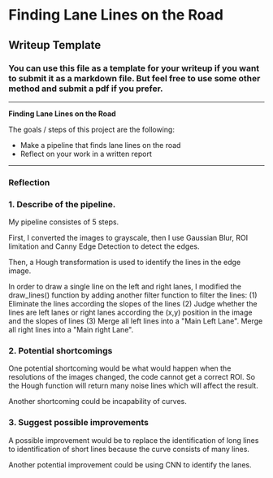 # **Finding Lane Lines on the Road** 

## Writeup Template

### You can use this file as a template for your writeup if you want to submit it as a markdown file. But feel free to use some other method and submit a pdf if you prefer.

---

**Finding Lane Lines on the Road**

The goals / steps of this project are the following:
* Make a pipeline that finds lane lines on the road
* Reflect on your work in a written report


[//]: # (Image References)

[image1]: ./examples/grayscale.jpg "Grayscale"

---

### Reflection

### 1. Describe of the pipeline.

My pipeline consistes of 5 steps. 

First, I converted the images to grayscale, then I use Gaussian Blur, ROI limitation and Canny Edge Detection to detect the edges.

Then, a Hough transformation is used to identify the lines in the edge image.

In order to draw a single line on the left and right lanes, I modified the draw_lines() function by adding another filter function to filter the lines:
(1) Eliminate the lines according the slopes of the lines 
(2) Judge whether the lines are left lanes or right lanes according the (x,y) position in the image and the slopes of lines
(3) Merge all left lines into a "Main Left Lane".  Merge all right lines into a "Main right Lane".

### 2. Potential shortcomings


One potential shortcoming would be what would happen when the resolutions of the images changed, the code cannot get a correct ROI. So the Hough function will return many noise lines which will affect the result.

Another shortcoming could be incapability of curves.


### 3. Suggest possible improvements

A possible improvement would be to replace the identification of long lines to identification of short lines because the curve consists of many lines.

Another potential improvement could be using CNN to identify the lanes.
